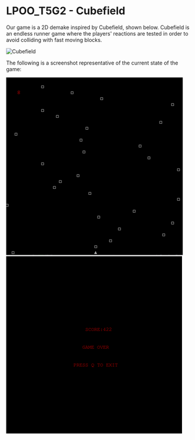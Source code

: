 # LPOO_T5G2 - Cubefield
Our game is a 2D demake inspired by Cubefield, shown below. Cubefield is an endless runner game where the players' reactions are tested in order to avoid colliding with fast moving blocks.

![Cubefield](https://i.redd.it/dpz1b3j57me11.jpg)

The following is a screenshot representative of the current state of the game:

![GameScreenshot](screenshotGame.PNG)
![GameOver](docs/media/game_over.png)
